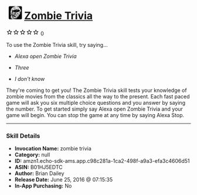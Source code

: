 # &nbsp;<img src="skill_icon" alt="Zombie Trivia icon" width="36"> [Zombie Trivia](http://alexa.amazon.com/#skills/amzn1.echo-sdk-ams.app.c98c281a-1ca2-498f-a9a3-efa3c4606d51)
![0 stars](../../images/ic_star_border_black_18dp_1x.png)![0 stars](../../images/ic_star_border_black_18dp_1x.png)![0 stars](../../images/ic_star_border_black_18dp_1x.png)![0 stars](../../images/ic_star_border_black_18dp_1x.png)![0 stars](../../images/ic_star_border_black_18dp_1x.png) 0

To use the Zombie Trivia skill, try saying...

* *Alexa open Zombie Trivia*

* *Three*

* *I don't know*

They're coming to get you! The Zombie Trivia skill tests your knowledge of zombie movies from the classics all the way to the present. Each fast paced game will ask you six multiple choice questions and you answer by saying the number. To get started simply say Alexa open Zombie Trivia and your game will begin. You can stop the game at any time by saying Alexa Stop.

***

### Skill Details

* **Invocation Name:** zombie trivia
* **Category:** null
* **ID:** amzn1.echo-sdk-ams.app.c98c281a-1ca2-498f-a9a3-efa3c4606d51
* **ASIN:** B01HJ5EDTC
* **Author:** Brian Dailey
* **Release Date:** June 25, 2016 @ 07:15:35
* **In-App Purchasing:** No
